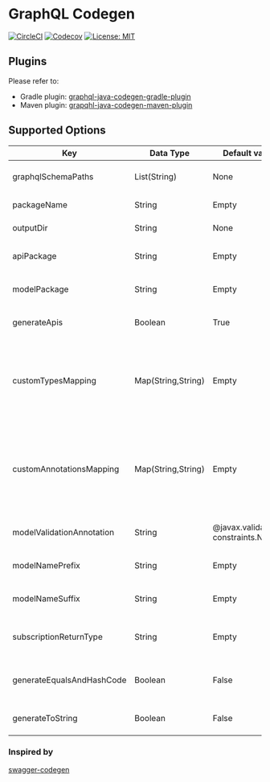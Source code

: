 # GraphQL Codegen #

[![CircleCI](https://img.shields.io/circleci/build/github/kobylynskyi/graphql-java-codegen)](https://circleci.com/gh/kobylynskyi/graphql-java-codegen/tree/master)
[![Codecov](https://img.shields.io/codecov/c/github/kobylynskyi/graphql-java-codegen)](https://codecov.io/gh/kobylynskyi/graphql-java-codegen)
[![License: MIT](https://img.shields.io/badge/License-MIT-yellow.svg)](https://opensource.org/licenses/MIT)

## Plugins

Please refer to:
* Gradle plugin: [graphql-java-codegen-gradle-plugin](https://github.com/kobylynskyi/graphql-java-codegen-gradle-plugin)
* Maven plugin: [grapqhl-java-codegen-maven-plugin](https://github.com/kobylynskyi/grapqhl-java-codegen-maven-plugin) 


## Supported Options

| Key                       | Data Type          | Default value                         | Description |
| ------------------------- | ------------------ | ------------------------------------- | ----------- |
| graphqlSchemaPaths        | List(String)       | None                                  | GraphQL schema locations. You can supply multiple paths to GraphQL schemas. |
| packageName               | String             | Empty                                 | Java package for generated classes. |
| outputDir                 | String             | None                                  | The output target directory into which code will be generated. |
| apiPackage                | String             | Empty                                 | Java package for generated api classes (Query, Mutation, Subscription). |
| modelPackage              | String             | Empty                                 | Java package for generated model classes (type, input, interface, enum, union). |
| generateApis              | Boolean            | True                                  | Specifies whether api classes should be generated as well as model classes. |
| customTypesMapping        | Map(String,String) | Empty                                 | Can be used to supply custom mappings for scalars. <br/> Supports:<br/> * Map of (GraphqlObjectName.fieldName) to (JavaType) <br/> * Map of (GraphqlType) to (JavaType) |
| customAnnotationsMapping  | Map(String,String) | Empty                                 | Can be used to supply custom annotations (serializers) for scalars. <br/> Supports:<br/> * Map of (GraphqlObjectName.fieldName) to (JavaType) <br/> * Map of (GraphqlType) to (JavaType) |
| modelValidationAnnotation | String             | @javax.validation.<br>constraints.NotNull | Annotation for mandatory (NonNull) fields. Can be null/empty. |
| modelNamePrefix           | String             | Empty                                 | Sets the prefix for GraphQL model classes (type, input, interface, enum, union). |
| modelNameSuffix           | String             | Empty                                 | Sets the suffix for GraphQL model classes (type, input, interface, enum, union). |
| subscriptionReturnType    | String             | Empty                                 | Return type for subscription methods. For example: `org.reactivestreams.Publisher`, `io.reactivex.Observable`, etc. |
| generateEqualsAndHashCode | Boolean            | False                                 | Specifies whether generated model classes should have equals and hashCode methods defined. |
| generateToString          | Boolean            | False                                 | Specifies whether generated model classes should have toString method defined. |

### Inspired by
[swagger-codegen](https://github.com/swagger-api/swagger-codegen)

